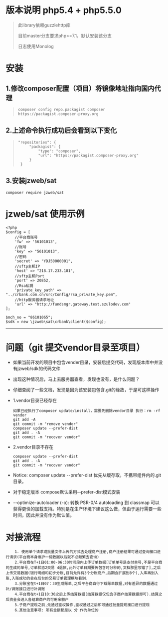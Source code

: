 # 版本说明 php5.4 + php5.5.0

> 此library依赖guzzlehttp库
>
> 目前master分支要求php>=7.1，默认安装该分支
>
> 日志使用Monolog

# 安装 

## 1.修改composer配置（项目）将镜像地址指向国内代理

>```
>composer config repo.packagist composer https://packagist.composer-proxy.org
>```

## 2.上述命令执行成功后会看到以下变化

>```
>"repositories": {
>      "packagist": {
>          "type": "composer",
>          "url": "https://packagist.composer-proxy.org"
>      }
>  }
>```

## 3.安装jzweb/sat
```
composer require jzweb/sat
```


# jzweb/sat 使用示例
```
<?php
$config = [
    //平台商账号
    'fw' => '56101013',
    //账号
    'key' => "56101013",
    //密码
    'secret' => "YDJ50000001",
    //sftp主机IP
    'host' => "218.17.233.181",
    //sftp主机Port
    'port' => 20852,
    //Rsa私钥
    'private_key_path' => "../crbank.com.cn/src/Config/rsa_private_key.pem",
    //http服务器请求地址
    'url' => "http://fundsmgr.gateway.test.szulodev.com"
];

$mch_no = "86101065";
$sdk = new \jzweb\sat\crbank\client($config);

```

------

# 问题（git 提交vendor目录至项目）

* 如果当前开发的项目中包含vender目录，安装后提交代码，发现版本库中并没有jzweb/sdk的代码文件
* 出现这种情况后，马上去服务器查看，发现也没有，是什么问题？
* 仔细查阅了一些文档，发现是因为该安装包包含.git的缘故，于是可这样操作
* 1.vendor目录已经存在

    ```
    如果已经执行了composer update/install，需要先删除vendor目录 执行：rm -rf vendor
    git add -A
    git commit -m "remove vendor"
    composer update --prefer-dist
    git add . -A 
    git commit -m "recover vendor"
    ```
* 2.vendor目录不存在
    
    ```
    composer update --prefer-dist
    git add . -A 
    git commit -m "recover vendor"
    ```
* Notice: composer update --prefer-dist 优先从缓存取，不携带组件内的.git目录。
* 对于稳定版本 compose默认采用--prefer-dist模式安装
* --optimize-autoloader (-o): 转换 PSR-0/4 autoloading 到 classmap 可以获得更快的加载支持。特别是在生产环境下建议这么做，但由于运行需要一些时间，因此并没有作为默认值。

# 对接流程

 ```
     1. 使用单个请求或批量文件上传的方式去处理商户注册,商户注册结果可通过查询接口进行请求(平台商本身维护一份数据以后就不必频繁去查询)
     2.平台商在T+1日01:00-06:30时间段内上传订单数据[订单单号是支付单号,不是平台商的生成的单号,订单状态2交易 4退款,此外订单日期要传包含时分秒的,文档那里写错了],之后上传交易数据(银行明细和初步分账,目前允许有3个分账商户,后期会扩展到8个),入库再到入账,入账成功的会在后台的交易订单管理模块看到.
     3.分账宝在t+1日07：30生成账单,之后平台商自行下载账单数据,对有差异的数据通过补/调账接口进行补调账
     4.平台商在t+1日10:30之后上传结算数据(结算数据仅包含子商户结算数据即可).结算之后资金会进入各结算商户的可用余额户
     5.子商户提现之前,先通过鉴权操作,鉴权通过之后即可通过批量提现接口进行提现
     6.其他注意事项: 所有金额都是以 分 作为单位的
 ```


